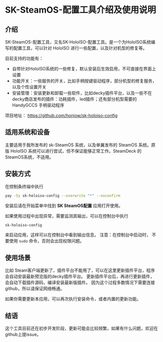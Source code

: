 # SK-SteamOS-配置工具介绍及使用说明

## 介绍

SK-SteamOS-配置工具，又名SK-HoloISO-配置工具。是一个为HoloISO系统编写的配置工具，可以针对 HoloISO 进行一些配置，以及针对机型的修复等。

目前支持的功能有：
- 自带针对HoloISO系统的一些修复，默认安装后生效启用，不可直接在界面上设置
- 功能开关：一些服务的开关，比如手柄按键驱动程序，部分机型的修复服务，以及个性设置开关
- 安装管理：安装更新和卸载一些软件，比如decky插件平台，以及一些不在decky商店发布的插件：功耗插件，led插件；还有部分机型需要的 HandyGCCS 手柄驱动程序

项目地址： https://github.com/honjow/sk-holoiso-config

## 适用系统和设备

主要适用于我所发布的 sk-SteamOS 系统，以及单翼发布的 SteamOS 系统。原版 HoloISO 系统可以进行尝试，但不保证能够正常工作。SteamDeck 的SteamOS系统，不适用。

## 安装方式

在控制条终端中执行
```bash
yay -Sy sk-holoiso-config --overwrite "*" --noconfirm
```
安装后请在开始菜单中找到 **SK SteamOS配置** 应用打开使用。

如果使用过程中出现异常，需要监测其输出，可以在控制台中执行
```bash
sk-holoiso-config
```
来启动应用，这样可以在控制台中看到输出信息。
注意：在控制台中启动时， 不要使用 `sudo` 命令，否则会出现权限问题。

## 使用场景

比如 Steam客户端更新了，插件平台不能用了，可以在这里更新插件平台，程序会自动安装最新预览版的decky插件平台。
更新插件平台后，再进行更新插件，会自动下载插件源码，编译安装最新版插件。
因为这个过程多数情况下需要连接github，所以请保证网络畅通。

如果你需要更新本应用，可以再次执行安装命令，或者内置的更新功能。

## 结语

这个工具目前还在初步开发阶段，更新可能会比较频繁，如果有什么问题，欢迎在github上提issue。
